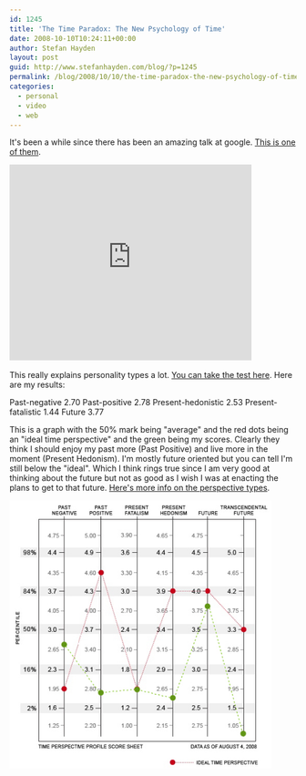 ```yaml
---
id: 1245
title: 'The Time Paradox: The New Psychology of Time'
date: 2008-10-10T10:24:11+00:00
author: Stefan Hayden
layout: post
guid: http://www.stefanhayden.com/blog/?p=1245
permalink: /blog/2008/10/10/the-time-paradox-the-new-psychology-of-time/
categories:
  - personal
  - video
  - web
---
```

It's been a while since there has been an amazing talk at google. <a href="https://www.youtube.com/watch?v=1LDwdyIxRy0">This is one of them</a>.

<object classid="clsid:d27cdb6e-ae6d-11cf-96b8-444553540000" width="425" height="344" codebase="http://download.macromedia.com/pub/shockwave/cabs/flash/swflash.cab#version=6,0,40,0"><param name="allowFullScreen" value="true" /><param name="src" value="https://www.youtube.com/v/1LDwdyIxRy0&amp;hl=en&amp;fs=1" /><embed type="application/x-shockwave-flash" width="425" height="344" src="https://www.youtube.com/v/1LDwdyIxRy0&amp;hl=en&amp;fs=1" allowfullscreen="true"></embed></object>

This really explains personality types a lot. <a href="http://www.thetimeparadox.com/surveys/">You can take the test here</a>. Here are my results:

Past-negative	   2.70
Past-positive	   2.78
Present-hedonistic	   2.53
Present-fatalistic	   1.44
Future	   3.77

This is a graph with the 50% mark being "average" and the red dots being an "ideal time perspective" and the green being my scores. Clearly they think I should enjoy my past more (Past Positive) and live more in the moment (Present Hedonism). I'm mostly future oriented but you can tell I'm still below the "ideal". Which I think rings true since I am very good at thinking about the future but not as good as I wish I was at enacting the plans to get to that future. <a href="http://www.thetimeparadox.com/2008/08/an-overview-of-time-perspective-types/">Here's more info on the perspective types</a>.

<a href="/wp-content/uploads/2008/10/time-perspective.jpg"><img class="alignnone size-full wp-image-1246" title="time-perspective" src="/wp-content/uploads/2008/10/time-perspective.jpg" alt="" width="460" /></a>